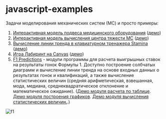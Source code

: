 # javascript-examples
Задачи моделирования механических систем (МС) и просто примеры:
1. <a target="_blank" href="https://github.com/goshanoob/javascript-examples/tree/master/%D0%BC%D0%BE%D0%B4%D0%B5%D0%BB%D1%8C%D0%9F%D0%BE%D0%B4%D0%B2%D0%B5%D1%81%D0%B0">Интерактивная модель подвеса медицинского оборудования</a> (<a tagret="_blank" href="http://goshanoob.eu5.org/javascript-examples/%D0%BC%D0%BE%D0%B4%D0%B5%D0%BB%D1%8C%D0%9F%D0%BE%D0%B4%D0%B2%D0%B5%D1%81%D0%B0/%D0%BC%D0%BE%D0%B4%D0%B5%D0%BB%D1%8C.html">демо</a>)
2. <a target="_blank" href="https://github.com/goshanoob/javascript-examples/tree/master/%D0%A6%D0%B5%D0%BD%D1%82%D1%80%D1%8B%20%D0%9C%D0%B0%D1%81%D1%81">Интерактивная модель вычисления центра тяжести МС</a> (<a tagret="_blank" href="http://goshanoob.eu5.org/javascript-examples/%D0%A6%D0%B5%D0%BD%D1%82%D1%80%D1%8B%20%D0%9C%D0%B0%D1%81%D1%81/%D0%B4%D0%B2%D0%BE%D0%B9%D0%BD%D0%BE%D0%B9%20%D0%BC%D0%B0%D1%8F%D1%82%D0%BD%D0%B8%D0%BA.html">демо</a>)
3. <a target="_blank" href="https://github.com/goshanoob/javascript-examples/tree/master/Вычисление линии тренда">Вычисление линии тренда в клавиатурном тренажера Stamina</a> (<a tagret="_blank" href="http://goshanoob.eu5.org/javascript-examples/%D0%92%D1%8B%D1%87%D0%B8%D1%81%D0%BB%D0%B5%D0%BD%D0%B8%D0%B5%20%D0%BB%D0%B8%D0%BD%D0%B8%D0%B8%20%D1%82%D1%80%D0%B5%D0%BD%D0%B4%D0%B0/trendLine.html">демо</a>)
4. <a tagret="_blank" href="https://github.com/goshanoob/javascript-examples/tree/master/%D0%9B%D0%B0%D0%B1%D0%B8%D1%80%D0%B8%D0%BD%D1%82">Игра Лабиринт на Canvas</a> (<a tagret="_blank" href="http://goshanoob.eu5.org/javascript-examples/Лабиринт/canvas_labirint.html">демо</a>)
5. <a tagret="_blank" href="https://github.com/goshanoob/javascript-examples/tree/master/F1%20Predictions">F1 Predictions</a> - модули программы для расчета выигрышных ставок на результаты гонок Формулы 1. Доступно построение солбчатых диаграмм и вычисление линии тренда на основе входных данных о результатах гонок и квалификаций, а также вычисление статистических величин (средняя арифметическая, взвешанная, мода, медиана, среднеквадратическое отклонение и математическое ожидание). (<a tagret="_blank" href="http://goshanoob.eu5.org/f1/f1ProgramTableVersion_%D0%B4%D0%B2%D0%B5_%D1%82%D0%B0%D0%B1%D0%BB%D0%B8%D1%86%D1%8B.html">Демо модуля расчета по таблице</a>. <a tagret="_blank" href="http://goshanoob.eu5.org/f1/f1ProgramTableVersion%20%D0%B3%D1%80%D0%B0%D1%84%D0%B8%D0%BA%D0%B8.html">Демо модуля построения графиков</a>. <a tagret="_blank" href="http://goshanoob.eu5.org/f1/f1ProgramTableVersion%20%D0%B0%D0%BD%D0%B0%D0%BB%D0%B8%D0%B7%20%D0%B4%D0%B0%D0%BD%D0%BD%D1%8B%D1%85.html">Демо модуля вычисления статистических величин.</a>.)
<img alt="f1" src="https://i.ibb.co/Qmc2Q7F/f1.png">


